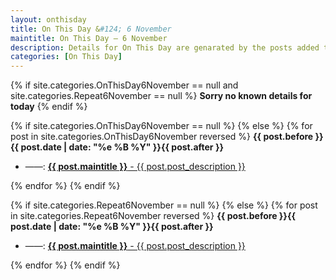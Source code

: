 ```yaml
---
layout: onthisday
title: On This Day &#124; 6 November
maintitle: On This Day — 6 November
description: Details for On This Day are genarated by the posts added to the website so the content is subject to changes/updates over time.
categories: [On This Day]
---
```


{% if site.categories.OnThisDay6November == null and site.categories.Repeat6November == null %}
<strong>Sorry no known details for today</strong>
{% endif %}

{% if site.categories.OnThisDay6November == null %}
{% else %}
{% for post in site.categories.OnThisDay6November reversed %}
<strong>{{ post.before }}{{ post.date | date: "%e %B %Y" }}{{ post.after }}</strong>
<ul>
<li> ——: <a href="{{ post.url }}"><strong>{{ post.maintitle }}</strong> - {{ post.post_description }}</a></li>
</ul>
{% endfor %}
{% endif %}

{% if site.categories.Repeat6November == null %}
{% else %}
{% for post in site.categories.Repeat6November reversed %}
<strong>{{ post.before }}{{ post.date | date: "%e %B %Y" }}{{ post.after }}</strong>
<ul>
<li> ——: <a href="{{ post.url }}"><strong>{{ post.maintitle }}</strong> - {{ post.post_description }}</a></li>
</ul>
{% endfor %}
{% endif %}
